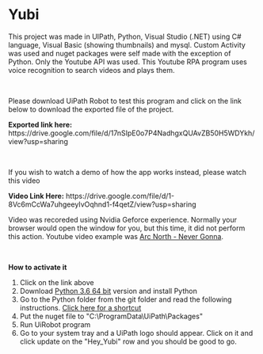 # Yubi
<p>This project was made in UIPath, Python, Visual Studio (.NET) using C# language, Visual Basic (showing thumbnails) and mysql. Custom Activity was used and nuget packages were self made with the exception of Python. Only the Youtube API was used. This Youtube RPA program uses voice recognition to search videos and plays them.</p>
<br>
<p> Please download UiPath Robot to test this program and click on the link below to download the exported file of the project.</p>
<p> <strong>Exported link here:</strong> https://drive.google.com/file/d/17nSIpE0o7P4NadhgxQUAvZB50H5WDYkh/view?usp=sharing</p>
<br>
<p> If you wish to watch a demo of how the app works instead, please watch this video</p>
<p> <strong>Video Link Here:</strong> https://drive.google.com/file/d/1-8Vc6mCcWa7uhgeeyIvOqhnd1-f4qetZ/view?usp=sharing</p>
<p> Video was recoreded using Nvidia Geforce experience. Normally your browser would open the window for you, but this time, it did not perform this action. Youtube video example was <a href="https://www.youtube.com/watch?v=z_0u00b1iEQ">Arc North - Never Gonna</a>.</p>
<br>
<p><strong>How to activate it</strong></p>

<ol type="1">
  <li>Click on the link above</li>
  <li>Download <a href="https://www.python.org/downloads/release/python-360/">Python 3.6 64 bit</a> version and install Python</li>
  <li>Go to the Python folder from the git folder and read the following instructions. <a href="https://github.com/Tony-Chau/Yubi/tree/master/Hey_Yubi/asset/Python">Click here for a shortcut</a></li>
  <li>Put the nuget file to "C:\ProgramData\UiPath\Packages"</li>
  <li>Run UiRobot program</li>
  <li>Go to your system tray and a UiPath logo should appear. Click on it and click update on the "Hey_Yubi" row and you should be good to go.</li>
</ol>  
